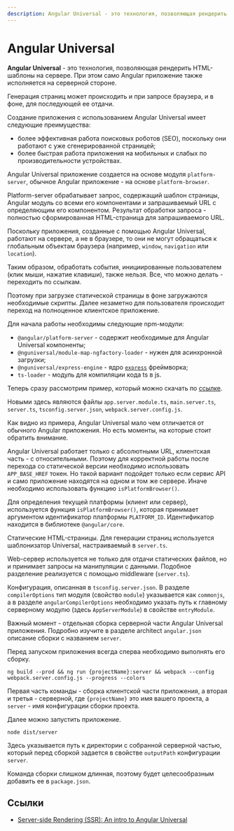 ```yaml
---
description: Angular Universal - это технология, позволяющая рендерить HTML-шаблоны на сервере. При этом само Angular приложение также исполняется на серверной стороне
---
```


# Angular Universal

**Angular Universal** - это технология, позволяющая рендерить HTML-шаблоны на сервере. При этом само Angular приложение также исполняется на серверной стороне.

Генерация страниц может происходить и при запросе браузера, и в фоне, для последующей ее отдачи.

Создание приложения с использованием Angular Universal имеет следующие преимущества:

- более эффективная работа поисковых роботов (SEO), поскольку они работают с уже сгенерированной страницей;
- более быстрая работа приложения на мобильных и слабых по производительности устройствах.

Angular Universal приложение создается на основе модуля `platform-server`, обычное Angular приложение - на основе `platform-browser`.

Platform-server обрабатывает запрос, содержащий шаблон страницы, Angular модуль со всеми его компонентами и запрашиваемый URL с определяющим его компонентом. Результат обработки запроса - полностью сформированная HTML-страница для запрашиваемого URL.

Поскольку приложения, созданные с помощью Angular Universal, работают на сервере, а не в браузере, то они не могут обращаться к глобальным объектам браузера (например, `window`, `navigation` или `location`).

Таким образом, обработать события, инициированные пользователем (клик мыши, нажатие клавиши), также нельзя. Все, что можно делать - переходить по ссылкам.

Поэтому при загрузке статической страницы в фоне загружаются необходимые скрипты. Далее незаметно для пользователя происходит переход на полноценное клиентское приложение.

Для начала работы необходимы следующие npm-модули:

- `@angular/platform-server` - содержит необходимые для Angular Universal компоненты;
- `@nguniversal/module-map-ngfactory-loader` - нужен для асинхронной загрузки;
- `@nguniversal/express-engine` - ядро [`express`](../../nodejs/expressjs4/installing.md) фреймворка;
- `ts-loader` - модуль для компиляции кода ts в js.

Теперь сразу рассмотрим пример, который можно скачать по [ссылке](angular-ssr.zip).

Новыми здесь являются файлы `app.server.module.ts`, `main.server.ts`, `server.ts`, `tsconfig.server.json`, `webpack.server.config.js`.

Как видно из примера, Angular Universal мало чем отличается от обычного Angular приложения. Но есть моменты, на которые стоит обратить внимание.

Angular Universal работает только с абсолютными URL, клиентская часть - с относительными. Поэтому для корректной работы после перехода со статической версии необходимо использовать `APP_BASE_HREF` токен. Но такой вариант подойдет только если сервис API и само приложение находятся на одном и том же сервере. Иначе необходимо использовать функцию `isPlatformBrowser()`.

Для определения текущей платформы (клиент или сервер), используется функция `isPlatformBrowser()`, которая принимает аргументом идентификатор платформы `PLATFORM_ID`. Идентификатор находится в библиотеке `@angular/core`.

Статические HTML-страницы. Для генерации страниц используется шаблонизатор Universal, настраиваемый в `server.ts`.

Web-сервер используется не только для отдачи статических файлов, но и принимает запросы на манипуляции с данными. Подобное разделение реализуется с помощью middleware (`server.ts`).

Конфигурация, описанная в `tsconfig.server.json`. В разделе `compilerOptions` тип модуля (свойство `module`) указывается как `commonjs`, а в разделе `angularCompilerOptions` необходимо указать путь к главному серверному модулю (здесь `AppServerModule`) в свойстве `entryModule`.

Важный момент - отдельная сборка серверной части Angular Universal приложения. Подробно изучите в разделе architect `angular.json` описание сборки с названием `server`.

Перед запуском приложения всегда сперва необходимо выполнять его сборку.

```
ng build --prod && ng run {projectName}:server && webpack --config webpack.server.config.js --progress --colors
```

Первая часть команды - сборка клиентской части приложения, а вторая и третья - серверной, где `{projectName}` это имя вашего проекта, а `server` - имя конфигурации сборки проекта.

Далее можно запустить приложение.

```
node dist/server
```

Здесь указывается путь к директории с собранной серверной частью, который перед сборкой задается в свойстве `outputPath` конфигурации `server`.

Команда сборки слишком длинная, поэтому будет целесообразным добавить ее в `package.json`.

## Ссылки

- [Server-side Rendering (SSR): An intro to Angular Universal](https://angular.io/guide/universal)
